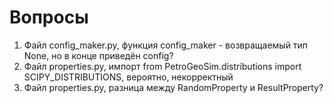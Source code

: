 # Вопросы
1. Файл config_maker.py, функция config_maker - возвращаемый тип None, но в конце приведён config?
2. Файл properties.py, импорт from PetroGeoSim.distributions import SCIPY_DISTRIBUTIONS, вероятно, некорректный
3. Файл properties.py, разница между RandomProperty и ResultProperty?
